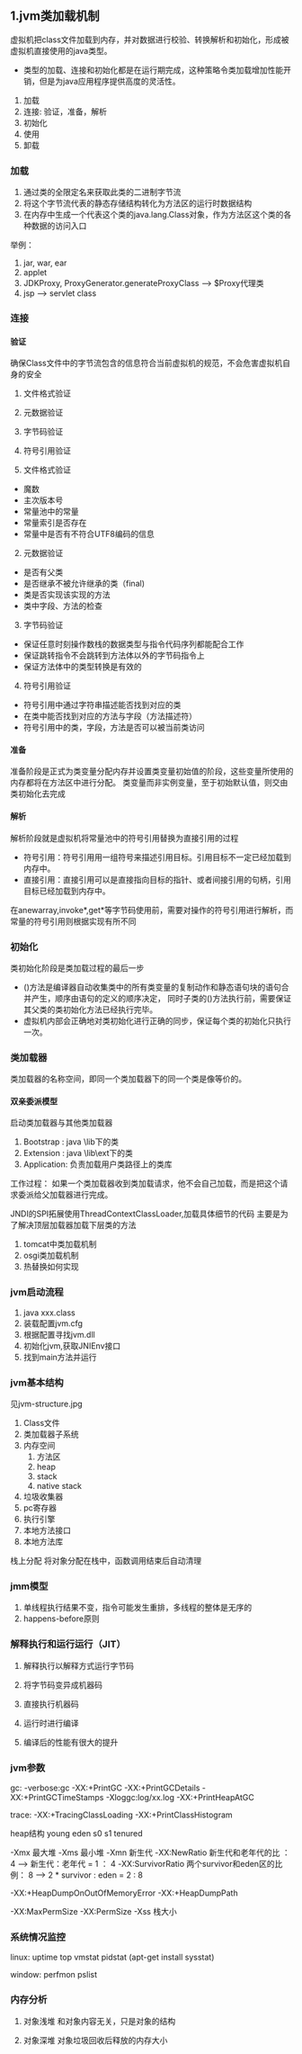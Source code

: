 
## 1.jvm类加载机制
虚拟机把class文件加载到内存，并对数据进行校验、转换解析和初始化，形成被虚拟机直接使用的java类型。
* 类型的加载、连接和初始化都是在运行期完成，这种策略令类加载增加性能开销，但是为java应用程序提供高度的灵活性。

1. 加载
2. 连接: 验证，准备，解析
3. 初始化
4. 使用
5. 卸载

### 加载
1. 通过类的全限定名来获取此类的二进制字节流
2. 将这个字节流代表的静态存储结构转化为方法区的运行时数据结构
3. 在内存中生成一个代表这个类的java.lang.Class对象，作为方法区这个类的各种数据的访问入口

举例：
1. jar, war, ear
2. applet
3. JDKProxy, ProxyGenerator.generateProxyClass --> $Proxy代理类
4. jsp --> servlet class

### 连接
#### 验证
确保Class文件中的字节流包含的信息符合当前虚拟机的规范，不会危害虚拟机自身的安全

1. 文件格式验证
2. 元数据验证
3. 字节码验证
4. 符号引用验证

1. 文件格式验证
* 魔数
* 主次版本号
* 常量池中的常量
* 常量索引是否存在
* 常量中是否有不符合UTF8编码的信息

2. 元数据验证
* 是否有父类
* 是否继承不被允许继承的类（final)
* 类是否实现该实现的方法
* 类中字段、方法的检查

3. 字节码验证
* 保证任意时刻操作数栈的数据类型与指令代码序列都能配合工作
* 保证跳转指令不会跳转到方法体以外的字节码指令上
* 保证方法体中的类型转换是有效的

4. 符号引用验证
* 符号引用中通过字符串描述能否找到对应的类
* 在类中能否找到对应的方法与字段（方法描述符）
* 符号引用中的类，字段，方法是否可以被当前类访问

#### 准备
准备阶段是正式为类变量分配内存并设置类变量初始值的阶段，这些变量所使用的内存都将在方法区中进行分配。
类变量而非实例变量，至于初始默认值，则交由类初始化去完成

#### 解析
解析阶段就是虚拟机将常量池中的符号引用替换为直接引用的过程

* 符号引用：符号引用用一组符号来描述引用目标。引用目标不一定已经加载到内存中。
* 直接引用：直接引用可以是直接指向目标的指针、或者间接引用的句柄，引用目标已经加载到内存中。

在anewarray,invoke*,get*等字节码使用前，需要对操作的符号引用进行解析，而常量的符号引用则根据实现有所不同

### 初始化
类初始化阶段是类加载过程的最后一步

* <clinit>()方法是编译器自动收集类中的所有类变量的复制动作和静态语句块的语句合并产生，顺序由语句的定义的顺序决定，
同时子类的<clinit>()方法执行前，需要保证其父类的类初始化方法已经执行完毕。
* 虚拟机内部会正确地对类初始化进行正确的同步，保证每个类的初始化只执行一次。

### 类加载器
类加载器的名称空间，即同一个类加载器下的同一个类是像等价的。

#### 双亲委派模型
启动类加载器与其他类加载器

1. Bootstrap : java \lib下的类
2. Extension : java \lib\ext下的类
3. Application: 负责加载用户类路径上的类库

工作过程： 如果一个类加载器收到类加载请求，他不会自己加载，而是把这个请求委派给父加载器进行完成。

JNDI的SPI拓展使用ThreadContextClassLoader,加载具体细节的代码
主要是为了解决顶层加载器加载下层类的方法
1. tomcat中类加载机制
2. osgi类加载机制
3. 热替换如何实现

### jvm启动流程
1. java xxx.class
2. 装载配置jvm.cfg
3. 根据配置寻找jvm.dll
4. 初始化jvm,获取JNIEnv接口
5. 找到main方法并运行

### jvm基本结构
见jvm-structure.jpg

1. Class文件
2. 类加载器子系统
3. 内存空间
    1. 方法区
    2. heap
    3. stack
    4. native stack
4. 垃圾收集器
5. pc寄存器
6. 执行引擎
7. 本地方法接口
8. 本地方法库


栈上分配 将对象分配在栈中，函数调用结束后自动清理

### jmm模型
1. 单线程执行结果不变，指令可能发生重排，多线程的整体是无序的
2. happens-before原则

### 解释执行和运行运行（JIT）
1. 解释执行以解释方式运行字节码

1. 将字节码变异成机器码
2. 直接执行机器码
3. 运行时进行编译
4. 编译后的性能有很大的提升

### jvm参数
gc:
-verbose:gc
-XX:+PrintGC
-XX:+PrintGCDetails
-XX:+PrintGCTimeStamps
-Xloggc:log/xx.log
-XX:+PrintHeapAtGC

trace:
-XX:+TracingClassLoading
-XX:+PrintClassHistogram

heap结构
young
eden s0 s1 tenured

-Xmx 最大堆
-Xms 最小堆
-Xmn 新生代
-XX:NewRatio 新生代和老年代的比 ：4 --> 新生代：老年代 = 1 ： 4
-XX:SurvivorRatio 两个survivor和eden区的比例： 8 --> 2 * survivor : eden = 2 : 8

-XX:+HeapDumpOnOutOfMemoryError
-XX:+HeapDumpPath

-XX:MaxPermSize
-XX:PermSize
-Xss 栈大小

### 系统情况监控
linux:
uptime
top
vmstat
pidstat (apt-get install sysstat)

window:
perfmon
pslist

### 内存分析
1. 对象浅堆
和对象内容无关，只是对象的结构

2. 对象深堆
对象垃圾回收后释放的内存大小












